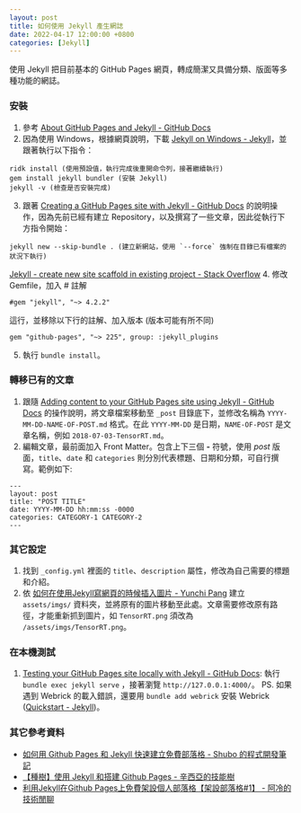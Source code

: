 ```yaml
---
layout: post
title: 如何使用 Jekyll 產生網誌
date: 2022-04-17 12:00:00 +0800
categories: [Jekyll]
---
```


使用 Jekyll 把目前基本的 GitHub Pages 網頁，轉成簡潔又具備分類、版面等多種功能的網誌。

### 安裝

1. 參考 [About GitHub Pages and Jekyll - GitHub Docs](https://docs.github.com/en/pages/setting-up-a-github-pages-site-with-jekyll/about-github-pages-and-jekyll)
2. 因為使用 Windows，根據網頁說明，下載 [Jekyll on Windows - Jekyll](https://jekyllrb.com/docs/installation/windows/)，並跟著執行以下指令：
```
ridk install (使用預設值，執行完成後重開命令列，接著繼續執行)
gem install jekyll bundler (安裝 Jekyll)
jekyll -v (檢查是否安裝完成)
```
3. 跟著 [Creating a GitHub Pages site with Jekyll - GitHub Docs](https://docs.github.com/en/pages/setting-up-a-github-pages-site-with-jekyll/creating-a-github-pages-site-with-jekyll) 的說明操作，因為先前已經有建立 Repository，以及撰寫了一些文章，因此從執行下方指令開始：
```
jekyll new --skip-bundle . (建立新網站，使用 `--force` 強制在目錄已有檔案的狀況下執行)
```
[Jekyll - create new site scaffold in existing project - Stack Overflow](https://stackoverflow.com/questions/31634304/jekyll-create-new-site-scaffold-in-existing-project)
4. 修改 Gemfile，加入 # 註解 
```
#gem "jekyll", "~> 4.2.2"
```
這行，並移除以下行的註解、加入版本 (版本可能有所不同)
```
gem "github-pages", "~> 225", group: :jekyll_plugins 
```
5. 執行 `bundle install`。

### 轉移已有的文章

1. 跟隨 [Adding content to your GitHub Pages site using Jekyll - GitHub Docs](https://docs.github.com/en/pages/setting-up-a-github-pages-site-with-jekyll/adding-content-to-your-github-pages-site-using-jekyll) 的操作說明，將文章檔案移動至 `_post` 目錄底下，並修改名稱為 `YYYY-MM-DD-NAME-OF-POST.md` 格式。在此 `YYYY-MM-DD` 是日期，`NAME-OF-POST` 是文章名稱，例如 `2018-07-03-TensorRT.md`。
2. 編輯文章，最前面加入 Front Matter。包含上下三個 **-** 符號，使用 *post* 版面，`title`、`date` 和 `categories` 則分別代表標題、日期和分類，可自行撰寫。範例如下:
```
---
layout: post
title: "POST TITLE"
date: YYYY-MM-DD hh:mm:ss -0000
categories: CATEGORY-1 CATEGORY-2
---
```

### 其它設定

1. 找到 `_config.yml` 裡面的 `title`、`description` 屬性，修改為自己需要的標題和介紹。
2. 依 [如何在使用Jekyll寫網頁的時候插入圖片 - Yunchi Pang](https://yunchipang.github.io/how-to-insert-images-in-posts.html) 建立 `assets/imgs/` 資料夾，並將原有的圖片移動至此處。文章需要修改原有路徑，才能重新抓到圖片，如 `TensorRT.png`  須改為 `/assets/imgs/TensorRT.png`。

### 在本機測試

1. [Testing your GitHub Pages site locally with Jekyll - GitHub Docs](https://docs.github.com/en/pages/setting-up-a-github-pages-site-with-jekyll/testing-your-github-pages-site-locally-with-jekyll): 執行 `bundle exec jekyll serve` ，接著瀏覽 `http://127.0.0.1:4000/`。
PS. 如果遇到 Webrick 的載入錯誤，還要用 `bundle add webrick` 安裝 Webrick ([Quickstart - Jekyll](https://jekyllrb.com/docs/))。

### 其它參考資料

- [如何用 Github Pages 和 Jekyll 快速建立免費部落格 - Shubo 的程式開發筆記](https://shubo.io/jekyll-github-page-blog/)
- [【種樹】使用 Jekyll 和搭建 Github Pages - 辛西亞的技能樹](https://cynthiachuang.github.io/Setting-Up-a-GitHub-Pages-Site-with-Jekyll/)
- [利用Jekyll在Github Pages上免費架設個人部落格【架設部落格#1】 - 阿冷的技術閒聊](https://arlenfuture.github.io/blog/2021/05/18/create-blog-with-jekyll-in-github-pages/)